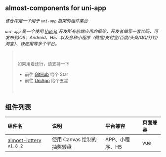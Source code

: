 ## almost-components for uni-app
*该仓库是一个用于 `uni-app` 框架的组件集合*

*`uni-app` 是一个使用 [Vue.js](https://github.com/vuejs/vue) 开发所有前端应用的框架，开发者编写一套代码，可发布到iOS、Android、H5、以及各种小程序（微信/支付宝/百度/头条/QQ/钉钉/淘宝）、快应用等多个平台。*

> <br />
> 
> 如果用着还行，请支持一下
> - 前往 [GitHub](https://github.com/ialmost/almost-components_uniapp) 给个 Star
> - 前往 [UniApp](https://ext.dcloud.net.cn/plugin?id=1030) 给个五星
> 
> <br />


## 组件列表
组件名 | 说明 | 平台兼容 | 页面兼容
:---|:---|:---|:---
[almost-lottery](/Lottery) `v1.8.2` | 使用 Canvas 绘制的抽奖转盘 | APP、小程序、H5 | vue